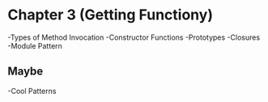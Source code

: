 # Chapter 3 (Getting Functiony)

-Types of Method Invocation
-Constructor Functions
-Prototypes
-Closures
-Module Pattern

## Maybe
-Cool Patterns
